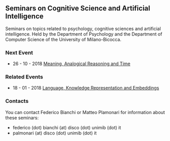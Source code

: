 ## Seminars on Cognitive Science and Artificial Intelligence

Seminars on topics related to psychology, cognitive sciences and artificial intelligence. Held by the Department of Psychology and the Department of Computer Science of the University of Milano-Bicocca.

### Next Event

+ 26 - 10 - 2018 [Meaning, Analogical Reasoning and Time](seminars/seminar_26_10_2018.md)

### Related Events

+ 18 - 01 - 2018 [Language, Knowledge Representation and Embeddings](related/related_18_01_2018.md)

### Contacts

You can contact Federico Bianchi or Matteo Plamonari for information about these seminars: 
+ federico (dot) bianchi (at) disco (dot) unimib (dot) it 
+ palmonari (at) disco (dot) unimib (dot) it
